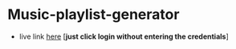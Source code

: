 # Music-playlist-generator
- live link [here](https://gxuxhxm.github.io/Music-playlist-generator/) [**just click login without entering the credentials**]
